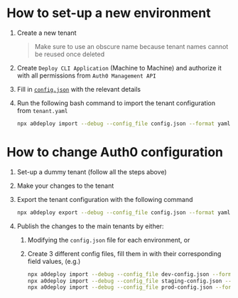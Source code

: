 # How to set-up a new environment

1. Create a new tenant
    > Make sure to use an obscure name because tenant names cannot be reused once deleted
2. Create `Deploy CLI Application` (Machine to Machine) and authorize it with all permissions from `Auth0 Management API`
3. Fill in [`config.json`](./config.json) with the relevant details
4. Run the following bash command to import the tenant configuration from `tenant.yaml`

    ```bash
    npx a0deploy import --debug --config_file config.json --format yaml --input_file tenant.yaml
    ```

# How to change Auth0 configuration

1.  Set-up a dummy tenant (follow all the steps above)
2.  Make your changes to the tenant
3.  Export the tenant configuration with the following command

    ```bash
    npx a0deploy export --debug --config_file config.json --format yaml --output_folder .
    ```

4.  Publish the changes to the main tenants by either:

    1.  Modifying the `config.json` file for each environment, or
    2.  Create 3 different config files, fill them in with their corresponding field values,
        (e.g.)

        ```bash
        npx a0deploy import --debug --config_file dev-config.json --format yaml --input_file tenant.yaml
        npx a0deploy import --debug --config_file staging-config.json --format yaml --input_file tenant.yaml
        npx a0deploy import --debug --config_file prod-config.json --format yaml --input_file tenant.yaml

        ```
